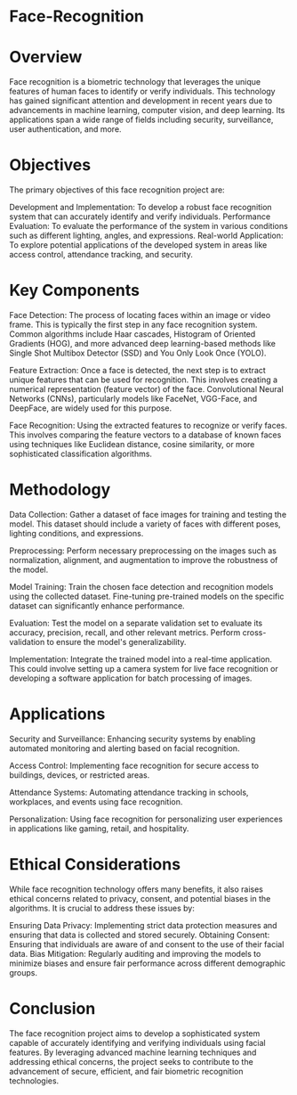 # Face-Recognition
# Overview
Face recognition is a biometric technology that leverages the unique features of human faces to identify or verify individuals. This technology has gained significant attention and development in recent years due to advancements in machine learning, computer vision, and deep learning. Its applications span a wide range of fields including security, surveillance, user authentication, and more.

# Objectives
The primary objectives of this face recognition project are:

Development and Implementation: To develop a robust face recognition system that can accurately identify and verify individuals.
Performance Evaluation: To evaluate the performance of the system in various conditions such as different lighting, angles, and expressions.
Real-world Application: To explore potential applications of the developed system in areas like access control, attendance tracking, and security.
# Key Components
Face Detection: The process of locating faces within an image or video frame. This is typically the first step in any face recognition system. Common algorithms include Haar cascades, Histogram of Oriented Gradients (HOG), and more advanced deep learning-based methods like Single Shot Multibox Detector (SSD) and You Only Look Once (YOLO).

Feature Extraction: Once a face is detected, the next step is to extract unique features that can be used for recognition. This involves creating a numerical representation (feature vector) of the face. Convolutional Neural Networks (CNNs), particularly models like FaceNet, VGG-Face, and DeepFace, are widely used for this purpose.

Face Recognition: Using the extracted features to recognize or verify faces. This involves comparing the feature vectors to a database of known faces using techniques like Euclidean distance, cosine similarity, or more sophisticated classification algorithms.

# Methodology
Data Collection: Gather a dataset of face images for training and testing the model. This dataset should include a variety of faces with different poses, lighting conditions, and expressions.

Preprocessing: Perform necessary preprocessing on the images such as normalization, alignment, and augmentation to improve the robustness of the model.

Model Training: Train the chosen face detection and recognition models using the collected dataset. Fine-tuning pre-trained models on the specific dataset can significantly enhance performance.

Evaluation: Test the model on a separate validation set to evaluate its accuracy, precision, recall, and other relevant metrics. Perform cross-validation to ensure the model's generalizability.

Implementation: Integrate the trained model into a real-time application. This could involve setting up a camera system for live face recognition or developing a software application for batch processing of images.

# Applications
Security and Surveillance: Enhancing security systems by enabling automated monitoring and alerting based on facial recognition.

Access Control: Implementing face recognition for secure access to buildings, devices, or restricted areas.

Attendance Systems: Automating attendance tracking in schools, workplaces, and events using face recognition.

Personalization: Using face recognition for personalizing user experiences in applications like gaming, retail, and hospitality.

# Ethical Considerations
While face recognition technology offers many benefits, it also raises ethical concerns related to privacy, consent, and potential biases in the algorithms. It is crucial to address these issues by:

Ensuring Data Privacy: Implementing strict data protection measures and ensuring that data is collected and stored securely.
Obtaining Consent: Ensuring that individuals are aware of and consent to the use of their facial data.
Bias Mitigation: Regularly auditing and improving the models to minimize biases and ensure fair performance across different demographic groups.
# Conclusion
The face recognition project aims to develop a sophisticated system capable of accurately identifying and verifying individuals using facial features. By leveraging advanced machine learning techniques and addressing ethical concerns, the project seeks to contribute to the advancement of secure, efficient, and fair biometric recognition technologies.





